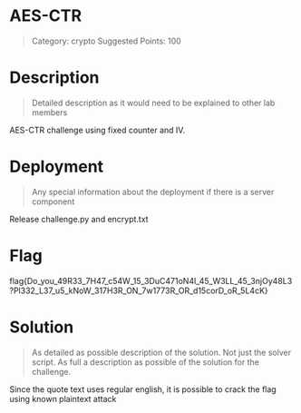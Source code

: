 # AES-CTR

> Category: crypto
> Suggested Points: 100

# Description
> Detailed description as it would need to be explained to other lab members

AES-CTR challenge using fixed counter and IV.

# Deployment
> Any special information about the deployment if there is a server component

Release challenge.py and encrypt.txt

# Flag

flag{Do_you_49R33_7H47_c54W_15_3DuC471oN4l_45_W3LL_45_3njOy48L3?Pl332_L37_u5_kNoW_317H3R_ON_7w1773R_OR_d15corD_oR_5L4cK}

# Solution
> As detailed as possible description of the solution. Not just the solver script. As full a description as possible of the solution for the challenge.

Since the quote text uses regular english, it is possible to crack the flag using known plaintext attack
